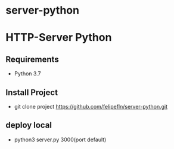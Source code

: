 # server-python

# HTTP-Server Python

## Requirements
- Python 3.7


## Install Project
- git clone project https://github.com/felipefln/server-python.git

## deploy local

- python3 server.py 3000(port default)

